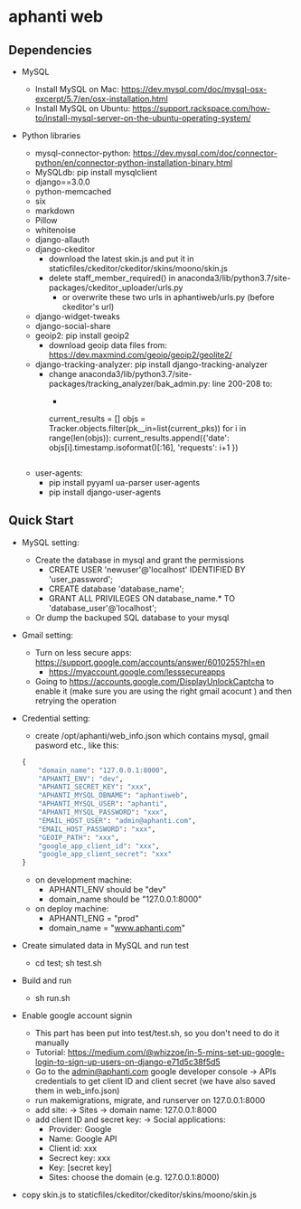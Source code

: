 # aphanti web

## Dependencies

+ MySQL
    - Install MySQL on Mac: https://dev.mysql.com/doc/mysql-osx-excerpt/5.7/en/osx-installation.html
    - Install MySQL on Ubuntu: https://support.rackspace.com/how-to/install-mysql-server-on-the-ubuntu-operating-system/


+ Python libraries
    - mysql-connector-python: https://dev.mysql.com/doc/connector-python/en/connector-python-installation-binary.html
    - MySQLdb: pip install mysqlclient
    - django==3.0.0
    - python-memcached
    - six
    - markdown
    - Pillow
    - whitenoise
    - django-allauth
    - django-ckeditor
        + download the latest skin.js and put it in staticfiles/ckeditor/ckeditor/skins/moono/skin.js
        + delete staff_member_required() in anaconda3/lib/python3.7/site-packages/ckeditor_uploader/urls.py
            - or overwrite these two urls in aphantiweb/urls.py (before ckeditor's url)
    - django-widget-tweaks
    - django-social-share
    - geoip2: pip install geoip2
        + download geoip data files from: https://dev.maxmind.com/geoip/geoip2/geolite2/
    - django-tracking-analyzer: pip install django-tracking-analyzer
        + change anaconda3/lib/python3.7/site-packages/tracking_analyzer/bak_admin.py: line 200-208 to:
            - ```python
            current_results = []
            objs = Tracker.objects.filter(pk__in=list(current_pks))
            for i in range(len(objs)):
                current_results.append({'date': objs[i].timestamp.isoformat()[:16], 'requests': i+1 })
            ```
    - user-agents:
        + pip install pyyaml ua-parser user-agents
        + pip install django-user-agents




## Quick Start

+ MySQL setting: 
    - Create the database in mysql and grant the permissions
        + CREATE USER 'newuser'@'localhost' IDENTIFIED BY 'user_password';
        + CREATE database 'database_name';
        + GRANT ALL PRIVILEGES ON database_name.* TO 'database_user'@'localhost';
    - Or dump the backuped SQL database to your mysql 

+ Gmail setting:
    - Turn on less secure apps: https://support.google.com/accounts/answer/6010255?hl=en
        + https://myaccount.google.com/lesssecureapps
    - Going to https://accounts.google.com/DisplayUnlockCaptcha to enable it (make sure you are using the right gmail acocunt ) and then retrying the operation


+ Credential setting: 
    - create /opt/aphanti/web_info.json which contains mysql, gmail pasword etc., like this:
    ```python
    {
        "domain_name": "127.0.0.1:8000", 
        "APHANTI_ENV": "dev",
        "APHANTI_SECRET_KEY": "xxx",
        "APHANTI_MYSQL_DBNAME": "aphantiweb",
        "APHANTI_MYSQL_USER": "aphanti",
        "APHANTI_MYSQL_PASSWORD": "xxx",
        "EMAIL_HOST_USER": "admin@aphanti.com",
        "EMAIL_HOST_PASSWORD": "xxx", 
        "GEOIP_PATH": "xxx", 
        "google_app_client_id": "xxx", 
        "google_app_client_secret": "xxx"
    }
    ```
    - on development machine: 
        + APHANTI_ENV should be "dev" 
        + domain_name should be "127.0.0.1:8000"
    - on deploy machine:
        + APHANTI_ENG = "prod"
        + domain_name = "www.aphanti.com"


+ Create simulated data in MySQL and run test 
    - cd test; sh test.sh


+ Build and run
    - sh run.sh


+ Enable google account signin
    - This part has been put into test/test.sh, so you don't need to do it manually
    - Tutorial: https://medium.com/@whizzoe/in-5-mins-set-up-google-login-to-sign-up-users-on-django-e71d5c38f5d5
    - Go to the admin@aphanti.com google developer console -> APIs credentials to get client ID and client secret (we have also saved them in web_info.json)
    - run makemigrations, migrate, and runserver on 127.0.0.1:8000
    - add site: -> Sites -> domain name: 127.0.0.1:8000
    - add client ID and secret key: -> Social applications:
        + Provider: Google
        + Name: Google API
        + Client id: xxx
        + Secrect key: xxx
        + Key: [secret key]
        + Sites: choose the domain (e.g. 127.0.0.1:8000)

+ copy skin.js to staticfiles/ckeditor/ckeditor/skins/moono/skin.js

